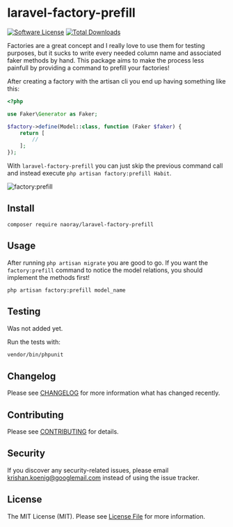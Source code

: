 # laravel-factory-prefill

[![Software License](https://img.shields.io/badge/license-MIT-brightgreen.svg?style=flat-square)](LICENSE.md)
[![Total Downloads](https://img.shields.io/packagist/dt/naoray/laravel-factory-prefill.svg?style=flat-square)](https://packagist.org/packages/naoray/laravel-factory-prefill)

Factories are a great concept and I really love to use them for testing purposes, but it sucks to write every needed column name and associated faker methods by hand. This package aims to make the process less painfull by providing a command to prefill your factories!

After creating a factory with the artisan cli you end up having something like this:
```php
<?php

use Faker\Generator as Faker;

$factory->define(Model::class, function (Faker $faker) {
    return [
        //
    ];
});

```

With `laravel-factory-prefill` you can just skip the previous command call and instead execute `php artisan factory:prefill Habit`.

![factory:prefill](https://user-images.githubusercontent.com/10154100/48951760-0f64a680-ef40-11e8-84dc-d23183596178.gif)

## Install
`composer require naoray/laravel-factory-prefill`

## Usage
After running `php artisan migrate` you are good to go. If you want the `factory:prefill` command to notice the model relations, you should implement the methods first!

`php artisan factory:prefill model_name`

## Testing
Was not added yet.

Run the tests with:

``` bash
vendor/bin/phpunit
```

## Changelog
Please see [CHANGELOG](CHANGELOG.md) for more information what has changed recently.

## Contributing
Please see [CONTRIBUTING](CONTRIBUTING.md) for details.

## Security
If you discover any security-related issues, please email krishan.koenig@googlemail.com instead of using the issue tracker.

## License
The MIT License (MIT). Please see [License File](/LICENSE.md) for more information.
